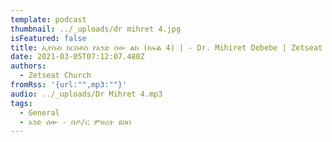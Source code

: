 ```yaml
---
template: podcast
thumbnail: ../_uploads/dr mihret 4.jpg
isFeatured: false
title: ኢየሱስ ክርስቶስ የአንድ ሰው ልክ (ክፍል 4) | - Dr. Mihiret Debebe | Zetseat Church
date: 2021-03-05T07:12:07.480Z
authors:
  - Zetseat Church
fromRss: '{url:"",mp3:""}'
audio: ../_uploads/Dr Mihret 4.mp3
tags:
  - General
  - አንድ ሰው - በዶ/ር ምሀረት ደበበ
---
```

